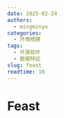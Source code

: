 ```yaml
---
date: 2025-02-24
authors:
  - mingminyu
categories:
  - 环境搭建
tags:
  - 开源软件
  - 数据特征
slug: feast
readtime: 10
---
```


# Feast
